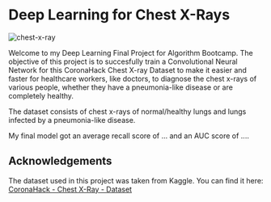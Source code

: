 # Deep Learning for Chest X-Rays


![chest-x-ray](https://prod-images-static.radiopaedia.org/images/220869/76052f7902246ff862f52f5d3cd9cd_jumbo.jpg)

Welcome to my Deep Learning Final Project for Algorithm Bootcamp. The objective of this project is to succesfully train a Convolutional Neural Network for this CoronaHack Chest X-ray Dataset to make it easier and faster for healthcare workers, like doctors, to diagnose the chest x-rays of various people, whether they have a pneumonia-like disease or are completely healthy.

The dataset consists of chest x-rays of normal/healthy lungs and lungs infected by a pneumonia-like disease.

My final model got an average recall score of ... and an AUC score of ....

## Acknowledgements
The dataset used in this project was taken from Kaggle. You can find it here: [CoronaHack - Chest X-Ray - Dataset](https://www.kaggle.com/praveengovi/coronahack-chest-xraydataset)
